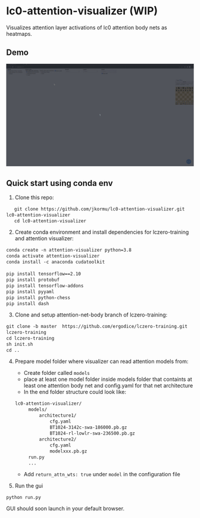 # lc0-attention-visualizer (WIP)
Visualizes attention layer activations of lc0 attention body nets as heatmaps.

## Demo
![](demo/demo.gif)

## Quick start using conda env
1. Clone this repo:
 ```
    git clone https://github.com/jkormu/lc0-attention-visualizer.git lc0-attention-visualizer
    cd lc0-attention-visualizer
```
2. Create conda environment and install dependencies for lczero-training and attention visualizer:
```
conda create -n attention-visualizer python=3.8
conda activate attention-visualizer
conda install -c anaconda cudatoolkit

pip install tensorflow==2.10
pip install protobuf
pip install tensorflow-addons
pip install pyyaml
pip install python-chess
pip install dash
```

3. Clone and setup attention-net-body branch of lczero-training:
```
git clone -b master  https://github.com/ergodice/lczero-training.git lczero-training
cd lczero-training
sh init.sh
cd ..
```

4. Prepare model folder where visualizer can read attention models from:
   * Create folder called `models`
   * place at least one model folder inside models folder that containts at least one attention body net and config.yaml 
   for that net architecture
   * In the end folder structure could look like:
   ```
   lc0-attention-visualizer/
        models/
            architecture1/
                cfg.yaml
                BT1024-3142c-swa-186000.pb.gz
                BT1024-rl-lowlr-swa-236500.pb.gz
            architecture2/
                cfg.yaml
                modelxxx.pb.gz
        run.py
        ...
    ```
    * Add `return_attn_wts: true` under `model` in the configuration file
 

5. Run the gui
```
python run.py
```

GUI should soon launch in your default browser.